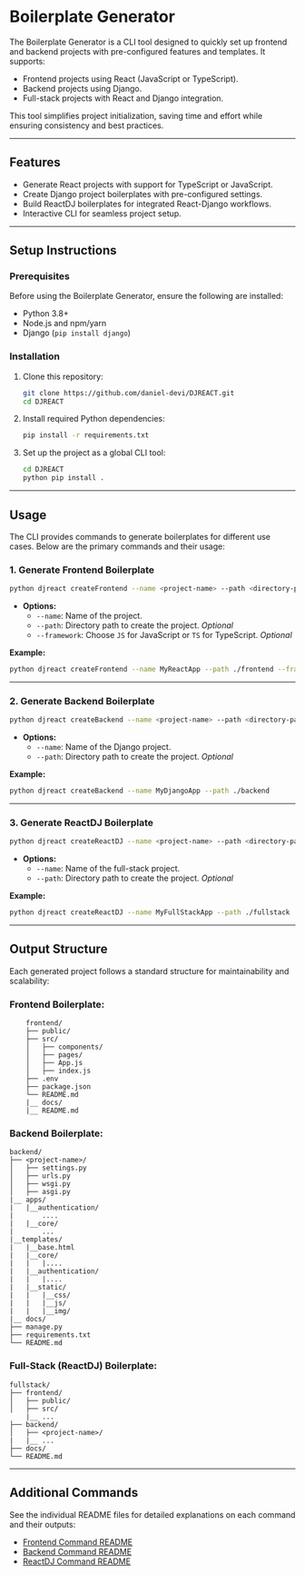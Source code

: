# Boilerplate Generator

The Boilerplate Generator is a CLI tool designed to quickly set up frontend and backend projects with pre-configured features and templates. It supports:
- Frontend projects using React (JavaScript or TypeScript).
- Backend projects using Django.
- Full-stack projects with React and Django integration.

This tool simplifies project initialization, saving time and effort while ensuring consistency and best practices.

---

## Features

- Generate React projects with support for TypeScript or JavaScript.
- Create Django project boilerplates with pre-configured settings.
- Build ReactDJ boilerplates for integrated React-Django workflows.
- Interactive CLI for seamless project setup.

---

## Setup Instructions

### Prerequisites

Before using the Boilerplate Generator, ensure the following are installed:
- Python 3.8+
- Node.js and npm/yarn
- Django (`pip install django`)

### Installation

1. Clone this repository:
   ```bash
   git clone https://github.com/daniel-devi/DJREACT.git
   cd DJREACT
   ```

2. Install required Python dependencies:
   ```bash
   pip install -r requirements.txt
   ```

3. Set up the project as a global CLI tool:
   ```bash
   cd DJREACT
   python pip install .
   ```

---

## Usage

The CLI provides commands to generate boilerplates for different use cases. Below are the primary commands and their usage:

### 1. Generate Frontend Boilerplate

```bash
python djreact createFrontend --name <project-name> --path <directory-path> --framework <JS/TS>
```
- **Options:**
  - `--name`: Name of the project. 
  - `--path`: Directory path to create the project. *Optional*
  - `--framework`: Choose `JS` for JavaScript or `TS` for TypeScript. *Optional*

**Example:**
```bash
python djreact createFrontend --name MyReactApp --path ./frontend --framework TS
```

---

### 2. Generate Backend Boilerplate

```bash
python djreact createBackend --name <project-name> --path <directory-path>
```
- **Options:**
  - `--name`: Name of the Django project. 
  - `--path`: Directory path to create the project. *Optional*

**Example:**
```bash
python djreact createBackend --name MyDjangoApp --path ./backend
```

---

### 3. Generate ReactDJ Boilerplate

```bash
python djreact createReactDJ --name <project-name> --path <directory-path>
```
- **Options:**
  - `--name`: Name of the full-stack project.
  - `--path`: Directory path to create the project. *Optional*

**Example:**
```bash
python djreact createReactDJ --name MyFullStackApp --path ./fullstack
```

---

## Output Structure

Each generated project follows a standard structure for maintainability and scalability:

### Frontend Boilerplate:
```
    frontend/
    ├── public/
    ├── src/
    │   ├── components/
    │   ├── pages/
    │   ├── App.js
    │   ├── index.js
    ├── .env
    ├── package.json
    └── README.md
    |__ docs/
    |__ README.md
```

### Backend Boilerplate:
```
backend/
├── <project-name>/
│   ├── settings.py
│   ├── urls.py
│   ├── wsgi.py
│   ├── asgi.py
|__ apps/
|   |__authentication/
|       ....
|   |__core/
|       ...
|__templates/
|   |__base.html
|   |__core/
|   |   |....
|   |__authentication/
|   |   |....
|   |__static/
|   |   |__css/
|   |   |__js/
|   |   |__img/
|__ docs/
├── manage.py
├── requirements.txt
└── README.md
```

### Full-Stack (ReactDJ) Boilerplate:
```
fullstack/
├── frontend/
│   ├── public/
│   ├── src/
    |__ ...
├── backend/
│   ├── <project-name>/
|   |__ ...
├── docs/
└── README.md
```

---

## Additional Commands

See the individual README files for detailed explanations on each command and their outputs:

- [Frontend Command README](docs/readme-frontend.md)
- [Backend Command README](docs/readme-backend.md)
- [ReactDJ Command README](docs/readme-reactdj.md)
